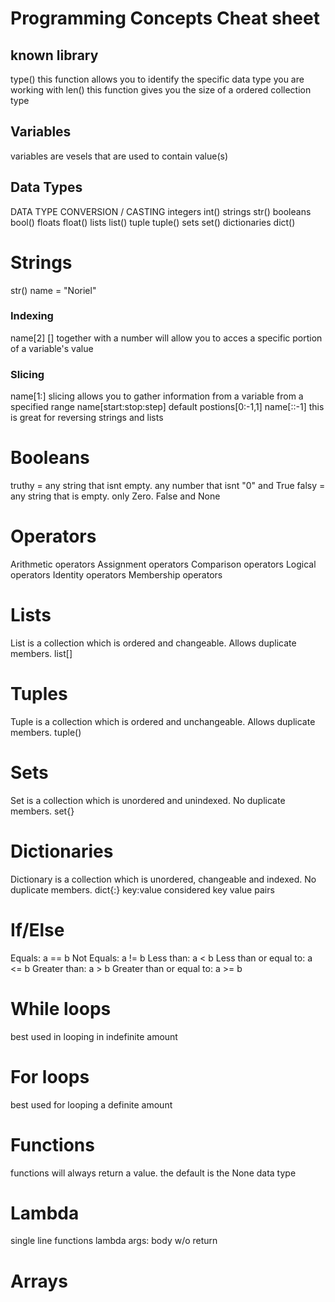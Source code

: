 # Programming Concepts Cheat sheet

## known library
type() this function allows you to identify the specific data type you are working with 
len()   this function gives you the size of a ordered collection type
## Variables
variables are vesels that are used to contain value(s)


## Data Types

DATA TYPE       CONVERSION / CASTING
integers        int()
strings         str()
booleans        bool()
floats          float()
lists           list()
tuple           tuple()
sets            set()
dictionaries    dict()

# Strings
str()
name = "Noriel"
### Indexing

name[2]     [] together with a number will allow you to acces a specific portion of a variable's value

### Slicing
name[1:]        slicing allows you to gather information from a variable from a specified range 
name[start:stop:step]       default postions[0:-1,1]
name[::-1]      this is great for reversing strings and lists
# Booleans
truthy = any string that isnt empty. any number that isnt "0" and True
falsy = any string that is empty. only Zero. False and None

# Operators
Arithmetic operators
Assignment operators
Comparison operators
Logical operators
Identity operators
Membership operators
 
# Lists
List is a collection which is ordered and changeable. Allows duplicate members.
list[]

# Tuples
Tuple is a collection which is ordered and unchangeable. Allows duplicate members.
tuple()

# Sets
Set is a collection which is unordered and unindexed. No duplicate members.
set{}

# Dictionaries
Dictionary is a collection which is unordered, changeable and indexed. No duplicate members.
dict{:}     key:value  considered key value pairs

# If/Else
Equals: a == b
Not Equals: a != b
Less than: a < b
Less than or equal to: a <= b
Greater than: a > b
Greater than or equal to: a >= b

# While loops
best used in looping in indefinite amount 
# For loops
best used for looping a definite amount
# Functions
functions will always return a value. the default is the None data type
# Lambda
single line functions
    lambda args: body w/o return
# Arrays

